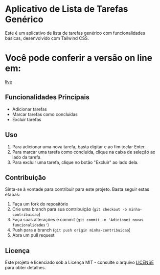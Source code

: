 # Aplicativo de Lista de Tarefas Genérico

Este é um aplicativo de lista de tarefas genérico com funcionalidades básicas, desenvolvido com Tailwind CSS.

# Você pode conferir a versão on line em: 
[live](https://jotatodoapp.netlify.app/)

## Funcionalidades Principais

- Adicionar tarefas
- Marcar tarefas como concluídas
- Excluir tarefas

## Uso

1. Para adicionar uma nova tarefa, basta digitar e ao fim teclar Enter.
2. Para marcar uma tarefa como concluída, clique na caixa de seleção ao lado da tarefa.
3. Para excluir uma tarefa, clique no botão "Excluir" ao lado dela.


## Contribuição

Sinta-se à vontade para contribuir para este projeto. Basta seguir estas etapas:

1. Faça um fork do repositório
2. Crie uma branch para sua contribuição (`git checkout -b minha-contribuicao`)
3. Faça suas alterações e commit (`git commit -m 'Adicionei novas funcionalidades'`)
4. Push para a branch (`git push origin minha-contribuicao`)
5. Abra um pull request

## Licença

Este projeto é licenciado sob a Licença MIT - consulte o arquivo [LICENSE](LICENSE) para obter detalhes.

